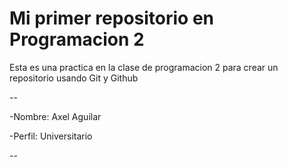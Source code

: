 # Mi primer repositorio en Programacion 2

Esta es una practica en la clase de programacion 2 para crear un repositorio usando Git y Github

--

-Nombre: Axel Aguilar 

-Perfil: Universitario 

--
